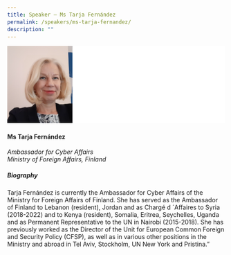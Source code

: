 ```yaml
---
title: Speaker – Ms Tarja Fernández
permalink: /speakers/ms-tarja-fernandez/
description: ""
---
```


![](/images/tarja%20fernandez.png)
#### **Ms Tarja Fernández**

*Ambassador for Cyber Affairs <br>
Ministry of Foreign Affairs, Finland*


##### **Biography**
 Tarja Fernández is currently the Ambassador for Cyber Affairs of the Ministry for Foreign Affairs of Finland. She has served as the Ambassador of Finland to Lebanon (resident), Jordan and as Chargé d ´Affaires to Syria (2018-2022) and to  Kenya (resident), Somalia, Eritrea, Seychelles, Uganda and as Permanent Representative to the UN in Nairobi (2015-2018). She has previously worked as the Director of the Unit for European Common Foreign and Security Policy (CFSP), as well as in various other positions in the Ministry and abroad in Tel Aviv, Stockholm, UN New York and Pristina.”